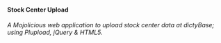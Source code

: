 #### Stock Center Upload

###### A Mojolicious web application to upload stock center data at dictyBase; using Plupload, jQuery & HTML5.